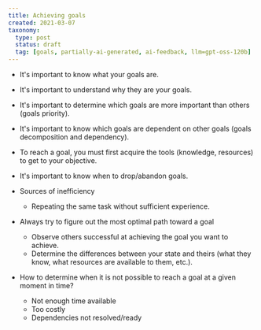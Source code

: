 ```yaml
---
title: Achieving goals
created: 2021-03-07
taxonomy:
  type: post
  status: draft
  tag: [goals, partially-ai-generated, ai-feedback, llm=gpt-oss-120b]
---
```


* It's important to know what your goals are.
* It's important to understand why they are your goals.
* It's important to determine which goals are more important than others (goals priority).
* It's important to know which goals are dependent on other goals (goals decomposition and dependency).
* To reach a goal, you must first acquire the tools (knowledge, resources) to get to your objective.
* It's important to know when to drop/abandon goals.

* Sources of inefficiency
  * Repeating the same task without sufficient experience.

* Always try to figure out the most optimal path toward a goal
	* Observe others successful at achieving the goal you want to achieve.
	* Determine the differences between your state and theirs (what they know, what resources are available to them, etc.).

* How to determine when it is not possible to reach a goal at a given moment in time?
	* Not enough time available
	* Too costly
	* Dependencies not resolved/ready
